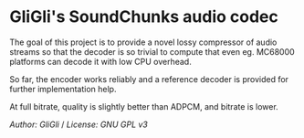 # GliGli's SoundChunks audio codec

The goal of this project is to provide a novel lossy compressor of audio streams so that the decoder is so trivial to compute that even eg. MC68000 platforms can decode it with low CPU overhead.

So far, the encoder works reliably and a reference decoder is provided for further implementation help.

At full bitrate, quality is slightly better than ADPCM, and bitrate is lower.

_Author: GliGli_ / 
_License: GNU GPL v3_
